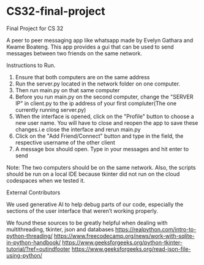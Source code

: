 # CS32-final-project
Final Project for  CS 32

A peer to peer messaging app like whatsapp made by Evelyn Gathara and Kwame Boateng.
This app provides a gui that can be used to send messages between two friends on the same network.

Instructions to Run.
1. Ensure that both computers are on the same address
2. Run the server.py located in the network folder on one computer.
3. Then run main.py on that same computer
4. Before you run main.py on the second computer, change the "SERVER IP" in client.py to the ip address of your first compluter(The one currently running server.py)
5. When the interface is opened, click on the "Profile" button to choose a new user name. You will have to close and reopen the app to save these changes.i.e close the interface and rerun main.py
6. Click on the "Add Friend/Connect" button and type in the field, the respective username of the other client
7. A message box should open. Type in your messages and hit enter to send

Note:
The two computers should be on the same network. Also, the scripts should be run on a local IDE because tkinter did not run on the cloud codespaces when we tested it.



External Contributors

We used generative AI to help debug parts of our code, especially the sections of the user interface that weren’t working properly.

We found these sources to be greatly helpful when dealing with multithreading, tkinter, json and databases
https://realpython.com/intro-to-python-threading/
https://www.freecodecamp.org/news/work-with-sqlite-in-python-handbook/
https://www.geeksforgeeks.org/python-tkinter-tutorial/?ref=outindfooter
https://www.geeksforgeeks.org/read-json-file-using-python/

